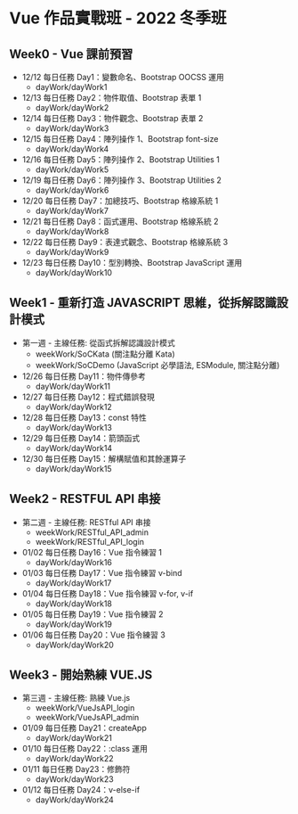 # Vue 作品實戰班 - 2022 冬季班
## Week0 - Vue 課前預習
- 12/12 每日任務 Day1：變數命名、Bootstrap OOCSS 運用
  * dayWork/dayWork1
- 12/13 每日任務 Day2：物件取值、Bootstrap 表單 1
  * dayWork/dayWork2
- 12/14 每日任務 Day3：物件觀念、Bootstrap 表單 2
  * dayWork/dayWork3
- 12/15 每日任務 Day4：陣列操作 1、Bootstrap font-size
  * dayWork/dayWork4
- 12/16 每日任務 Day5：陣列操作 2、Bootstrap Utilities 1
  * dayWork/dayWork5
- 12/19 每日任務 Day6：陣列操作 3、Bootstrap Utilities 2
  * dayWork/dayWork6
- 12/20 每日任務 Day7：加總技巧、Bootstrap 格線系統 1
  * dayWork/dayWork7
- 12/21 每日任務 Day8：函式運用、Bootstrap 格線系統 2
  * dayWork/dayWork8
- 12/22 每日任務 Day9：表達式觀念、Bootstrap 格線系統 3
  * dayWork/dayWork9
- 12/23 每日任務 Day10：型別轉換、Bootstrap JavaScript 運用
  * dayWork/dayWork10
## Week1 - 重新打造 JAVASCRIPT 思維，從拆解認識設計模式
- 第一週 - 主線任務: 從函式拆解認識設計模式
  * weekWork/SoCKata (關注點分離 Kata)
  * weekWork/SoCDemo (JavaScript 必學語法, ESModule, 關注點分離)
- 12/26 每日任務 Day11：物件傳參考
  * dayWork/dayWork11
- 12/27 每日任務 Day12：程式錯誤發現
  * dayWork/dayWork12
- 12/28 每日任務 Day13：const 特性
  * dayWork/dayWork13
- 12/29 每日任務 Day14：箭頭函式
  * dayWork/dayWork14
- 12/30 每日任務 Day15：解構賦值和其餘運算子
  * dayWork/dayWork15
## Week2 - RESTFUL API 串接
- 第二週 - 主線任務: RESTful API 串接
  * weekWork/RESTful_API_admin
  * weekWork/RESTful_API_login
- 01/02 每日任務 Day16：Vue 指令練習 1
  * dayWork/dayWork16
- 01/03 每日任務 Day17：Vue 指令練習 v-bind
  * dayWork/dayWork17
- 01/04 每日任務 Day18：Vue 指令練習 v-for, v-if
  * dayWork/dayWork18
- 01/05 每日任務 Day19：Vue 指令練習 2
  * dayWork/dayWork19
- 01/06 每日任務 Day20：Vue 指令練習 3
  * dayWork/dayWork20
## Week3 - 開始熟練 VUE.JS
- 第三週 - 主線任務: 熟練 Vue.js
  * weekWork/VueJsAPI_login
  * weekWork/VueJsAPI_admin
- 01/09 每日任務 Day21：createApp
  * dayWork/dayWork21
- 01/10 每日任務 Day22：:class 運用
  * dayWork/dayWork22
- 01/11 每日任務 Day23：修飾符
  * dayWork/dayWork23
- 01/12 每日任務 Day24：v-else-if
  * dayWork/dayWork24
